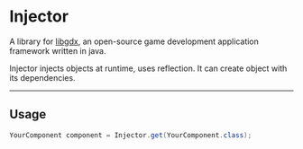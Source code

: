 # Injector

A library for [libgdx](https://libgdx.badlogicgames.com/), an open-source game development application framework written in java.

Injector injects objects at runtime, uses reflection. It can create object with its dependencies.

---

## Usage

```java
YourComponent component = Injector.get(YourComponent.class);
```
